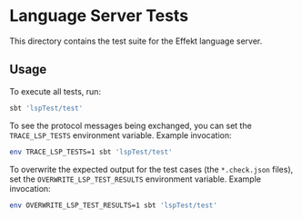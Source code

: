 # Language Server Tests

This directory contains the test suite for the Effekt language server.

## Usage

To execute all tests, run:

```sh
sbt 'lspTest/test'
```

To see the protocol messages being exchanged, you can set the `TRACE_LSP_TESTS` environment variable.
Example invocation:

```sh
env TRACE_LSP_TESTS=1 sbt 'lspTest/test'
```

To overwrite the expected output for the test cases (the `*.check.json` files), set the `OVERWRITE_LSP_TEST_RESULTS` environment variable.
Example invocation:

```sh
env OVERWRITE_LSP_TEST_RESULTS=1 sbt 'lspTest/test'
```
